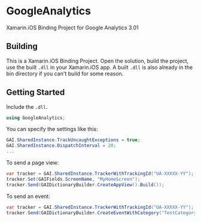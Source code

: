 # GoogleAnalytics

Xamarin.iOS Binding Project for Google Analytics 3.01

## Building

This is a Xamarin.iOS Binding Project. Open the solution, build the project, use the built `.dll` in your Xamarin.iOS app. A built `.dll` is also already in the bin directory if you can't build for some reason.  

## Getting Started

Include the `.dll`.

```cs
using GoogleAnalytics;
```

You can specify the settings like this:

```cs
GAI.SharedInstance.TrackUncaughtExceptions = true;
GAI.SharedInstance.DispatchInterval = 20;
...
```

To send a page view:

```cs
var tracker = GAI.SharedInstance.TrackerWithTrackingId("UA-XXXXX-YY"); // Input your GA tracking Id. 
tracker.Set(GAIFields.ScreenName, "MyHomeScreen");
tracker.Send(GAIDictionaryBuilder.CreateAppView().Build());
```

To send an event:

```cs
var tracker = GAI.SharedInstance.TrackerWithTrackingId("UA-XXXXX-YY"); // Input your GA tracking Id. 
tracker.Send(GAIDictionaryBuilder.CreateEventWithCategory("TestCategory1", "TestingAction1", "TestLabel1", 0).Build());
```



